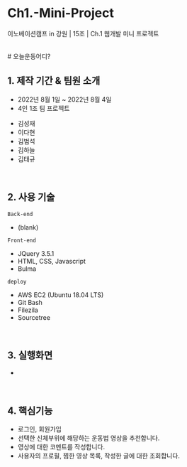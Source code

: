 # Ch1.-Mini-Project
이노베이션캠프 in 강원 | 15조 | Ch.1 웹개발 미니 프로젝트

<br>
# 오늘운동어디?



## 1. 제작 기간 & 팀원 소개
- 2022년 8월 1일 ~ 2022년 8월 4일
- 4인 1조 팀 프로젝트
+ 김성재
+ 이다현
+ 김범석
+ 김하늘
+ 김태규

<br>

## 2. 사용 기술
`Back-end`
- (blank)

`Front-end`
- JQuery 3.5.1
- HTML, CSS, Javascript
- Bulma

`deploy`
- AWS EC2 (Ubuntu 18.04 LTS)
- Git Bash
- Filezila
- Sourcetree

<br>

## 3. 실행화면
-

<br>

## 4. 핵심기능

+ 로그인, 회원가입
+ 선택한 신체부위에 해당하는 운동법 영상을 추천합니다.
+ 영상에 대한 코멘트를 작성합니다.
+ 사용자의 프로필, 찜한 영상 목록, 작성한 글에 대한 조회합니다.



